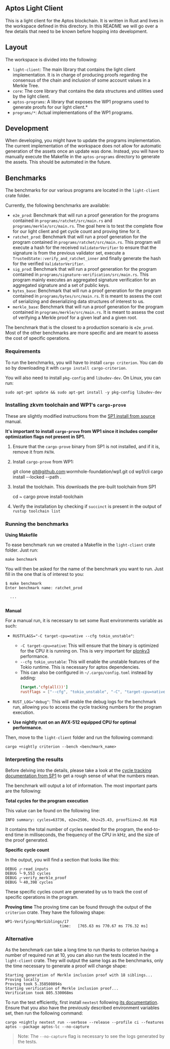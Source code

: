 ## Aptos Light Client

This is a light client for the Aptos blockchain. It is written in Rust and lives in the workspace defined in this
directory.
In this README we will go over a few details that need to be known before hopping into development.

## Layout

The workspace is divided into the following:

- `light-client`: The main library that contains the light client implementation. It is in charge of producing proofs
  regarding the consensus of the chain and inclusion of some account values in a Merkle Tree.
- `core`: The core library that contains the data structures and utilities used by the light client.
- `aptos-programs`: A library that exposes the WP1 programs used to generate proofs for our light client.*
- `programs/*`: Actual implementations of the WP1 programs.

## Development

When developing, you might have to update the programs implementation. The current implementation of the workspace does
not allow for automatic generation of the assets once an update was done. Instead, you will have to manually execute
the Makefile in the `aptos-programs` directory to generate the assets. This should be automated in the future.

## Benchmarks

The benchmarks for our various programs are located in the `light-client` crate folder.

Currently, the following benchmarks are available:

- `e2e_prod`: Benchmark that will run a proof generation for the programs contained
  in `programs/ratchet/src/main.rs` and `programs/merkle/src/main.rs`. The goal here
  is to test the complete flow for our light client and get cycle count and proving
  time for it.
- `ratchet_prod`: Benchmark that will run a proof generation for the program contained
  in `programs/ratchet/src/main.rs`. This program will execute a hash for the received
  `ValidatorVerifier` to ensure that the signature is from the previous validator set,
  execute a `TrustedState::verify_and_ratchet_inner` and finally generate the
  hash for the verified `ValidatorVerifier`.
- `sig_prod`: Benchmark that will run a proof generation for the program contained
  in `programs/signature-verification/src/main.rs`. This program mainly executes
  an aggregated signature verification for an aggregated signature and a set
  of public keys.
- `bytes_base`: Benchmark that will run a proof generation for the program contained
  in `programs/bytes/src/main.rs`. It is meant to assess the cost of serializing
  and deserializing data structures of interest to us.
- `merkle_base`: Benchmark that will run a proof generation for the program contained
  in `programs/merkle/src/main.rs`. It is meant to assess the cost of verifying
  a Merkle proof for a given leaf and a given root.

The benchmark that is the closest to a production scenario is `e2e_prod`. Most of
the other benchmarks are more specific and are meant to assess the cost
of specific operations.

### Requirements

To run the benchmarks, you will have to install `cargo criterion`. You can do
so by downloading it with `cargo install cargo-criterion`.

You will also need to install `pkg-config` and `libudev-dev`. On Linux, you can run:

```shell
sudo apt-get update && sudo apt-get install -y pkg-config libudev-dev
```

### Installing zkvm toolchain and WP1's `cargo-prove`

These are slightly modified instructions from
the [SP1 install from source](https://succinctlabs.github.io/sp1/getting-started/install.html#option-2-building-from-source)
manual.

**It's important to install `cargo-prove` from WP1 since it includes compiler optimization flags not present in SP1.**

1. Ensure that the `cargo-prove` binary from SP1 is not installed, and if it is, remove it from `PATH`.
2. Install `cargo-prove` from WP1:

   git clone git@github.com:wormhole-foundation/wp1.git
   cd wp1/cli
   cargo install --locked --path .

3. Install the toolchain. This downloads the pre-built toolchain from SP1

   cd ~
   cargo prove install-toolchain

4. Verify the installation by checking if `succinct` is present in the output of `rustup toolchain list`

### Running the benchmarks

**Using Makefile**

To ease benchmark run we created a Makefile in the `light-client` crate folder.
Just run:

```shell
make benchmark
```

You will then be asked for the name of the benchmark you want to run. Just
fill in the one that is of interest to you:

```shell
$ make benchmark
Enter benchmark name: ratchet_prod

  ...
  
```

**Manual**

For a manual run, it is necessary to set some Rust environments variable as
such:

- `RUSTFLAGS="-C target-cpu=native --cfg tokio_unstable"`:
    - `-C target-cpu=native`: This will ensure that the binary is optimized
      for the CPU it is running on. This is very important
      for [plonky3](https://github.com/plonky3/plonky3?tab=readme-ov-file#cpu-features) performance.
    - `--cfg tokio_unstable`: This will enable the unstable features of the
      Tokio runtime. This is necessary for aptos dependencies.
    - This can also be configured in `~/.cargo/config.toml` instead by adding:
        ```toml
        [target.'cfg(all())']
        rustflags = ["--cfg", "tokio_unstable", "-C", "target-cpu=native"]
        ```

- `RUST_LOG="debug"`: This will enable the debug logs for the benchmark run, allowing you
  to access the cycle tracking numbers for the program execution.
- **Use nightly rust on an AVX-512 equipped CPU for optimal performance.**

Then, move to the `light-client` folder and run the following command:

```shell
cargo +nightly criterion --bench <benchmark_name>
```

### Interpreting the results

Before delving into the details, please take a look at the [cycle tracking documentation
from SP1](https://succinctlabs.github.io/sp1/writing-programs/cycle-tracking.html) to get a rough sense of what the
numbers mean.

The benchmark will output a lot of information. The most important parts are the
following:

**Total cycles for the program execution**

This value can be found on the following line:

```shell
INFO summary: cycles=63736, e2e=2506, khz=25.43, proofSize=2.66 MiB
```

It contains the total number of cycles needed for the program, the end-to-end time in milliseconds, the frequency of the
CPU in kHz, and the size of the proof generated.

**Specific cycle count**

In the output, you will find a section that looks like this:

```shell
DEBUG ┌╴read_inputs    
DEBUG └╴9,553 cycles    
DEBUG ┌╴verify_merkle_proof    
DEBUG └╴40,398 cycles    
```

These specific cycles count are generated by us to track the cost of specific operations in the program.

**Proving time**
The proving time can be found through the output of the `criterion` crate.
They have the following shape:

```shell
WP1-Verifying/NbrSiblings/17                                                                          
                        time:   [765.63 ms 770.67 ms 776.32 ms]
```

### Alternative

As the benchmark can take a long time to run thanks to criterion having a number of
required run at 10, you can also run the tests located in the `light-client`
crate. They will output the same logs as the benchmarks, only the time necessary
to generate a proof will change shape:

```shell
Starting generation of Merkle inclusion proof with 18 siblings...
Proving locally
Proving took 5.358508094s
Starting verification of Merkle inclusion proof...
Verification took 805.530068ms
```

To run the test efficiently, first install `nextest` following [its documentation](https://nexte.st/book/installation).
Ensure that you also have the previously described environment variables set, then run the following command:

```shell
cargo +nightly nextest run --verbose --release --profile ci --features aptos --package aptos-lc --no-capture
```

> Note: The `--no-capture` flag is necessary to see the logs generated by the tests.